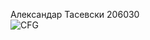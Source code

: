 Александар Тасевски 206030 
</br>
![CFG](https://github.com/atasevski/SI_2023_lab2_206030/assets/130292192/33a0168e-bfca-4c4b-a089-98f0dccf33e2)

